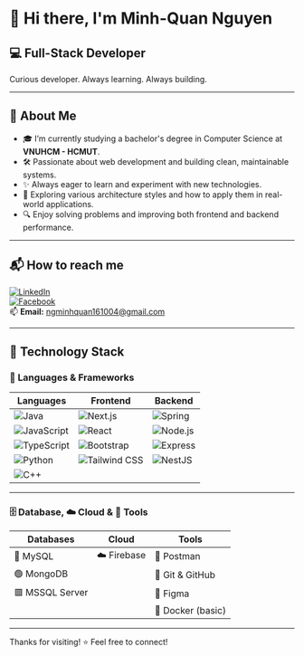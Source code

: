 # 👋 Hi there, I'm Minh-Quan Nguyen

## 💻 Full-Stack Developer

Curious developer. Always learning. Always building.

---

## 🌟 About Me

- 🎓 I’m currently studying a bachelor's degree in Computer Science at **VNUHCM - HCMUT**.
- 🛠️ Passionate about web development and building clean, maintainable systems.
- ✨ Always eager to learn and experiment with new technologies.
- 🧠 Exploring various architecture styles and how to apply them in real-world applications.
- 🔍 Enjoy solving problems and improving both frontend and backend performance.

---

## 📬 How to reach me

[![LinkedIn](https://img.shields.io/badge/LinkedIn-blue?logo=linkedin&style=for-the-badge)](https://www.linkedin.com/in/your-profile)  
[![Facebook](https://img.shields.io/badge/Facebook-1877F2?logo=facebook&logoColor=white&style=for-the-badge)](https://www.facebook.com/your-profile)  
📫 **Email:** ngminhquan161004@gmail.com

---

## 🚀 Technology Stack

### 🧠 Languages & Frameworks

| Languages                                                                                                        | Frontend                                                                                                           | Backend                                                                                                 |
| ---------------------------------------------------------------------------------------------------------------- | ------------------------------------------------------------------------------------------------------------------ | ------------------------------------------------------------------------------------------------------- |
| ![Java](https://img.shields.io/badge/-Java-007396?logo=java&logoColor=white&style=flat-square)                   | ![Next.js](https://img.shields.io/badge/-Next.js-000000?logo=nextdotjs&style=flat-square)                          | ![Spring](https://img.shields.io/badge/-Spring-6DB33F?logo=spring&logoColor=white&style=flat-square)    |
| ![JavaScript](https://img.shields.io/badge/-JavaScript-F7DF1E?logo=javascript&logoColor=black&style=flat-square) | ![React](https://img.shields.io/badge/-React-61DAFB?logo=react&logoColor=black&style=flat-square)                  | ![Node.js](https://img.shields.io/badge/-Node.js-339933?logo=node.js&logoColor=white&style=flat-square) |
| ![TypeScript](https://img.shields.io/badge/-TypeScript-3178C6?logo=typescript&logoColor=white&style=flat-square) | ![Bootstrap](https://img.shields.io/badge/-Bootstrap-7952B3?logo=bootstrap&logoColor=white&style=flat-square)      | ![Express](https://img.shields.io/badge/-Express-000000?logo=express&logoColor=white&style=flat-square) |
| ![Python](https://img.shields.io/badge/-Python-3776AB?logo=python&logoColor=white&style=flat-square)             | ![Tailwind CSS](https://img.shields.io/badge/-Tailwind-38B2AC?logo=tailwind-css&logoColor=white&style=flat-square) | ![NestJS](https://img.shields.io/badge/-NestJS-E0234E?logo=nestjs&logoColor=white&style=flat-square)    |
| ![C++](https://img.shields.io/badge/-C++-00599C?logo=c%2B%2B&logoColor=white&style=flat-square)                  |                                                                                                                    |                                                                                                         |

---

### 🗄️ Database, ☁️ Cloud & 🧰 Tools

| Databases       | Cloud       | Tools             |
| --------------- | ----------- | ----------------- |
| 🐬 MySQL        | ☁️ Firebase | 🧪 Postman        |
| 🟢 MongoDB      |             | 🔧 Git & GitHub   |
| 🟥 MSSQL Server |             | 🎨 Figma          |
|                 |             | 🐳 Docker (basic) |

---

Thanks for visiting! ⭐ Feel free to connect!
